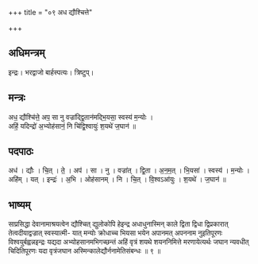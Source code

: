 +++
title = "०९ अध द्यौश्चित्ते"

+++
## अधिमन्त्रम्
इन्द्रः। भरद्वाजो बार्हस्पत्यः। त्रिष्टुप्।

## मन्त्रः
अध॒ द्यौश्चि॑त्ते॒ अप॒ सा नु वज्रा॑द्द्वि॒तान॑मद्भि॒यसा॒ स्वस्य॑ म॒न्योः ।  
अहिं॒ यदिन्द्रो॑ अ॒भ्योह॑सानं॒ नि चि॑द्वि॒श्वायुः॑ श॒यथे॑ ज॒घान॑ ॥

## पदपाठः
अध॑ । द्यौः । चि॒त् । ते॒ । अप॑ । सा । नु । वज्रा॑त् । द्वि॒ता । अ॒न॒म॒त् । भि॒यसा॑ । स्वस्य॑ । म॒न्योः ।  
अहि॑म् । यत् । इन्द्रः॑ । अ॒भि । ओह॑सानम् । नि । चि॒त् । वि॒श्वऽआ॑युः । श॒यथे॑ । ज॒घान॑ ॥

## भाष्यम्
साप्रसिद्धा देवानामाश्रयत्वेन द्यौश्चित् द्युलोकोपि हेइन्द्र अधाधुनास्मिन् काले द्विता द्विधा द्विप्रकारात् तेत्वदीयाद्वज्रात् स्वस्यात्मी- यात् मन्योः क्रोधाच्च भियसा भयेन अपानमत् अपननाम नुइतिपूरणः विश्वयुर्बह्वन्नइन्द्रः यद्यदा अभ्योहसानमभिगच्छन्तं अहिं वृत्रं शयथे शयननिमित्ते मरणायेत्यर्थः जघान न्यवधीत् चिदितिपूरणः यदा वृत्रंजघान अस्मिन्कालेद्यौर्ननामेतिसंबन्धः ॥ ९ ॥